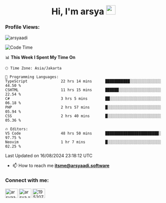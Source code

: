 <h1 align="center">Hi, I'm arsya 
  <img src="https://media.giphy.com/media/hvRJCLFzcasrR4ia7z/giphy.gif" width="30px"/>
</h1>

<p align="left"> <h3>Profile Views:</h3> <img src="https://komarev.com/ghpvc/?username=arsyaadi&label=Profile%20views&color=0e75b6&style=flat" alt="arsyaadi" /> </p>

<!--START_SECTION:waka-->
![Code Time](http://img.shields.io/badge/Code%20Time-3%2C135%20hrs%2018%20mins-blue)

📊 **This Week I Spent My Time On** 

```text
🕑︎ Time Zone: Asia/Jakarta

💬 Programming Languages: 
TypeScript               22 hrs 14 mins      ███████████░░░░░░░░░░░░░░   44.50 % 
CSHTML                   11 hrs 15 mins      ██████░░░░░░░░░░░░░░░░░░░   22.54 % 
C#                       3 hrs 5 mins        ██░░░░░░░░░░░░░░░░░░░░░░░   06.18 % 
PHP                      2 hrs 57 mins       █░░░░░░░░░░░░░░░░░░░░░░░░   05.94 % 
CSS                      2 hrs 40 mins       █░░░░░░░░░░░░░░░░░░░░░░░░   05.36 % 

🔥 Editors: 
VS Code                  48 hrs 50 mins      ████████████████████████░   97.75 % 
Neovim                   1 hr 7 mins         █░░░░░░░░░░░░░░░░░░░░░░░░   02.25 % 
```


 Last Updated on 16/08/2024 23:18:12 UTC
<!--END_SECTION:waka-->

- 📫 How to reach me **itsme@arsyaadi.software**


<h3 align="left">Connect with me:</h3>
<p align="left">
<a href="https://linkedin.com/in/arsyaadi" target="blank"><img align="center" src="https://raw.githubusercontent.com/rahuldkjain/github-profile-readme-generator/master/src/images/icons/Social/linked-in-alt.svg" alt="arsyaadi" height="30" width="40" /></a>
<a href="https://fb.com/arsya.xkz" target="blank"><img align="center" src="https://raw.githubusercontent.com/rahuldkjain/github-profile-readme-generator/master/src/images/icons/Social/facebook.svg" alt="arsya.xkz" height="30" width="40" /></a>
<a href="https://stackoverflow.com/users/19520749" target="blank"><img align="center" src="https://raw.githubusercontent.com/rahuldkjain/github-profile-readme-generator/master/src/images/icons/Social/stack-overflow.svg" alt="19520749" height="30" width="40" /></a>
</p>
